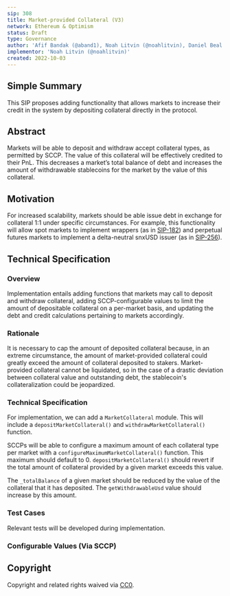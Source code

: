 ```yaml
---
sip: 308
title: Market-provided Collateral (V3)
network: Ethereum & Optimism
status: Draft
type: Governance
author: 'Afif Bandak (@aband1), Noah Litvin (@noahlitvin), Daniel Beal (@dbeal-eth)'
implementor: 'Noah Litvin (@noahlitvin)'
created: 2022-10-03
---
```


<!--You can leave these HTML comments in your merged SIP and delete the visible duplicate text guides, they will not appear and may be helpful to refer to if you edit it again. This is the suggested template for new SIPs. Note that an SIP number will be assigned by an editor. When opening a pull request to submit your SIP, please use an abbreviated title in the filename, `sip-draft_title_abbrev.md`. The title should be 44 characters or less.-->

## Simple Summary

<!--"If you can't explain it simply, you don't understand it well enough." Simply describe the outcome the proposed changes intends to achieve. This should be non-technical and accessible to a casual community member.-->

This SIP proposes adding functionality that allows markets to increase their credit in the system by depositing collateral directly in the protocol.

## Abstract

<!--A short (~200 word) description of the proposed change, the abstract should clearly describe the proposed change. This is what *will* be done if the SIP is implemented, not *why* it should be done or *how* it will be done. If the SIP proposes deploying a new contract, write, "we propose to deploy a new contract that will do x".-->

Markets will be able to deposit and withdraw accept collateral types, as permitted by SCCP. The value of this collateral will be effectively credited to their PnL. This decreases a market’s total balance of debt and increases the amount of withdrawable stablecoins for the market by the value of this collateral.

## Motivation

<!--This is the problem statement. This is the *why* of the SIP. It should clearly explain *why* the current state of the protocol is inadequate.  It is critical that you explain *why* the change is needed, if the SIP proposes changing how something is calculated, you must address *why* the current calculation is inaccurate or wrong. This is not the place to describe how the SIP will address the issue!-->

For increased scalability, markets should be able issue debt in exchange for collateral 1:1 under specific circumstances. For example, this functionality will allow spot markets to implement wrappers (as in [SIP-182](https://sips.synthetix.io/sips/sip-182/)) and perpetual futures markets to implement a delta-neutral snxUSD issuer (as in [SIP-256](https://sips.synthetix.io/sips/sip-256/)).

## Technical Specification

<!--The specification should describe the syntax and semantics of any new feature, there are five sections
1. Overview
2. Rationale
3. Technical Specification
4. Test Cases
5. Configurable Values
-->

### Overview

<!--This is a high level overview of *how* the SIP will solve the problem. The overview should clearly describe how the new feature will be implemented.-->

Implementation entails adding functions that markets may call to deposit and withdraw collateral, adding SCCP-configurable values to limit the amount of depositable collateral on a per-market basis, and updating the debt and credit calculations pertaining to markets accordingly.

### Rationale

<!--This is where you explain the reasoning behind how you propose to solve the problem. Why did you propose to implement the change in this way, what were the considerations and trade-offs. The rationale fleshes out what motivated the design and why particular design decisions were made. It should describe alternate designs that were considered and related work. The rationale may also provide evidence of consensus within the community, and should discuss important objections or concerns raised during discussion.-->

It is necessary to cap the amount of deposited collateral because, in an extreme circumstance, the amount of market-provided collateral could greatly exceed the amount of collateral deposited to stakers. Market-provided collateral cannot be liquidated, so in the case of a drastic deviation between collateral value and outstanding debt, the stablecoin's collateralization could be jeopardized.

### Technical Specification

<!--The technical specification should outline the public API of the changes proposed. That is, changes to any of the interfaces Synthetix currently exposes or the creations of new ones.-->

For implementation, we can add a `MarketCollateral` module. This will include a `depositMarketCollateral()` and `withdrawMarketCollateral()` function.

SCCPs will be able to configure a maximum amount of each collateral type per market with a `configureMaximumMarketCollateral()` function. This maximum should default to 0. `depositMarketCollateral()` should revert if the total amount of collateral provided by a given market exceeds this value.

The `_totalBalance` of a given market should be reduced by the value of the collateral that it has deposited. The `getWithdrawableUsd` value should increase by this amount.

### Test Cases

<!--Test cases for an implementation are mandatory for SIPs but can be included with the implementation..-->

Relevant tests will be developed during implementation.

### Configurable Values (Via SCCP)

<!--Please list all values configurable via SCCP under this implementation.-->

## Copyright

Copyright and related rights waived via [CC0](https://creativecommons.org/publicdomain/zero/1.0/).
